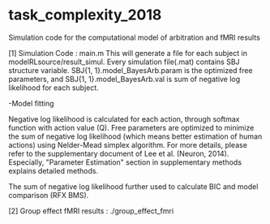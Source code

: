 # task_complexity_2018
Simulation code for the computational model of arbitration and fMRI results

[1] Simulation Code : main.m
This will generate a file for each subject in modelRLsource/result_simul. Every simulation file(.mat) contains SBJ structure variable. SBJ{1, 1}.model_BayesArb.param is the optimized free parameters, and SBJ{1, 1}.model_BayesArb.val is sum of negative log likelihood for each subject. 

-Model fitting

 Negative log likelihood is calculated for each action, through softmax function with action value (Q). Free parameters are optimized to minimize the sum of negative log likelihood (which means better estimation of human actions) using Nelder-Mead simplex algorithm. For more details, please refer to the supplementary document of Lee et al. (Neuron, 2014). Especially, "Parameter Estimation" section in supplementary methods explains detailed methods.

The sum of negative log likelihood further used to calculate BIC and model comparison (RFX BMS).




[2] Group effect fMRI results : ./group_effect_fmri

